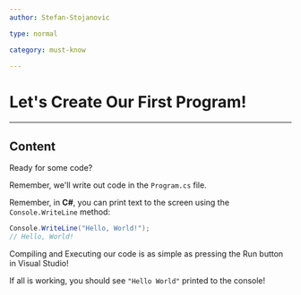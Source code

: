 ```yaml
---
author: Stefan-Stojanovic

type: normal

category: must-know
  
---
```


# Let's Create Our First Program!

---

## Content

Ready for some code?

Remember, we'll write out code in the `Program.cs` file.

Remember, in **C#**, you can print text to the screen using the `Console.WriteLine` method:

```csharp
Console.WriteLine("Hello, World!");
// Hello, World!
```

Compiling and Executing our code is as simple as pressing the Run button in Visual Studio!

If all is working, you should see `"Hello World"` printed to the console!
